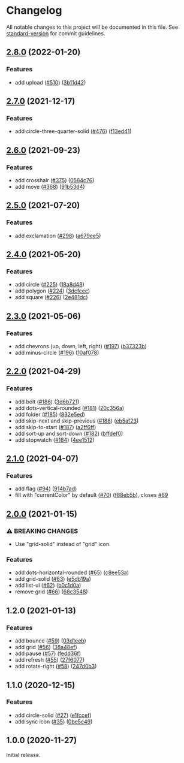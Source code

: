 # Changelog

All notable changes to this project will be documented in this file. See [standard-version](https://github.com/conventional-changelog/standard-version) for commit guidelines.

## [2.8.0](https://github.com/onfido/castor-icons/compare/v2.7.0...v2.8.0) (2022-01-20)

### Features

- add upload ([#510](https://github.com/onfido/castor-icons/issues/510)) ([3b11d42](https://github.com/onfido/castor-icons/commit/3b11d42f11580e0013fc781cd7b20f192e232c39))

## [2.7.0](https://github.com/onfido/castor-icons/compare/v2.6.0...v2.7.0) (2021-12-17)

### Features

- add circle-three-quarter-solid ([#476](https://github.com/onfido/castor-icons/issues/476)) ([f13ed41](https://github.com/onfido/castor-icons/commit/f13ed41c99d36a389202b5532989ec930d4437f2))

## [2.6.0](https://github.com/onfido/castor-icons/compare/v2.5.0...v2.6.0) (2021-09-23)

### Features

- add crosshair ([#375](https://github.com/onfido/castor-icons/issues/375)) ([0564c76](https://github.com/onfido/castor-icons/commit/0564c769e6ee07e43d276d8ef0d7f47924d4e427))
- add move ([#368](https://github.com/onfido/castor-icons/issues/368)) ([91b53d4](https://github.com/onfido/castor-icons/commit/91b53d4ec08603a4ab59d882504f42b8d0e155b7))

## [2.5.0](https://github.com/onfido/castor-icons/compare/v2.4.0...v2.5.0) (2021-07-20)

### Features

- add exclamation ([#298](https://github.com/onfido/castor-icons/issues/298)) ([a679ee5](https://github.com/onfido/castor-icons/commit/a679ee57f1940bb0387750714f63ef7eb5039351))

## [2.4.0](https://github.com/onfido/castor-icons/compare/v2.3.0...v2.4.0) (2021-05-20)

### Features

- add circle ([#225](https://github.com/onfido/castor-icons/issues/225)) ([18a8d48](https://github.com/onfido/castor-icons/commit/18a8d481e96a4c67aee529cc97ec22fc7b816571))
- add polygon ([#224](https://github.com/onfido/castor-icons/issues/224)) ([3dcfcec](https://github.com/onfido/castor-icons/commit/3dcfcec150e3f314d1f9c07ba4bf60c72b61aace))
- add square ([#226](https://github.com/onfido/castor-icons/issues/226)) ([2e481dc](https://github.com/onfido/castor-icons/commit/2e481dcbbfa5957199d0b7d8d9dbfe575196e027))

## [2.3.0](https://github.com/onfido/castor-icons/compare/v2.2.0...v2.3.0) (2021-05-06)

### Features

- add chevrons (up, down, left, right) ([#197](https://github.com/onfido/castor-icons/issues/197)) ([b37323b](https://github.com/onfido/castor-icons/commit/b37323bf967dc1f31159cc209779e6e65f255380))
- add minus-circle ([#196](https://github.com/onfido/castor-icons/issues/196)) ([10af078](https://github.com/onfido/castor-icons/commit/10af078422045c06236eaa15f092f707c6c6dcb8))

## [2.2.0](https://github.com/onfido/castor-icons/compare/v2.1.0...v2.2.0) (2021-04-29)

### Features

- add bolt ([#186](https://github.com/onfido/castor-icons/issues/186)) ([3d6b721](https://github.com/onfido/castor-icons/commit/3d6b7212c8b32065feda912d6827f6d5a7062f8b))
- add dots-vertical-rounded ([#181](https://github.com/onfido/castor-icons/issues/181)) ([20c356a](https://github.com/onfido/castor-icons/commit/20c356acaff9d05738eb43638e4e5fd461e2ce76))
- add folder ([#185](https://github.com/onfido/castor-icons/issues/185)) ([832e5ed](https://github.com/onfido/castor-icons/commit/832e5edc1434d2aa0cc4e0f5c165b91caf2aa0ac))
- add skip-next and skip-previous ([#188](https://github.com/onfido/castor-icons/issues/188)) ([eb5af23](https://github.com/onfido/castor-icons/commit/eb5af23d6279107f55b88710df3b3a2154abd192))
- add skip-to-start ([#187](https://github.com/onfido/castor-icons/issues/187)) ([a2ff6ff](https://github.com/onfido/castor-icons/commit/a2ff6ffd21e627cd8bc95c4d0bb911a04370ce65))
- add sort-up and sort-down ([#182](https://github.com/onfido/castor-icons/issues/182)) ([bffdef0](https://github.com/onfido/castor-icons/commit/bffdef01e4b66a4e3ca0f1eb505099d9a2028be0))
- add stopwatch ([#184](https://github.com/onfido/castor-icons/issues/184)) ([4ee1512](https://github.com/onfido/castor-icons/commit/4ee1512cb37b16a08dd94c37cd01a98ac31ee146))

## [2.1.0](https://github.com/onfido/castor-icons/compare/v2.0.0...v2.1.0) (2021-04-07)

### Features

- add flag ([#94](https://github.com/onfido/castor-icons/issues/94)) ([914b7ad](https://github.com/onfido/castor-icons/commit/914b7ad9d1597351eeec45c5e24239ea01e8a250))
- fill with "currentColor" by default ([#70](https://github.com/onfido/castor-icons/issues/70)) ([f88eb5b](https://github.com/onfido/castor-icons/commit/f88eb5b43488feff8a1c4d639663a6fc4e4bf95d)), closes [#69](https://github.com/onfido/castor-icons/issues/69)

## [2.0.0](https://github.com/onfido/castor-icons/compare/v1.2.0...v2.0.0) (2021-01-15)

### ⚠ BREAKING CHANGES

- Use "grid-solid" instead of "grid" icon.

### Features

- add dots-horizontal-rounded ([#65](https://github.com/onfido/castor-icons/issues/65)) ([c8ee53a](https://github.com/onfido/castor-icons/commit/c8ee53a1264b63ba1094c1eda3634d3ec086aca2))
- add grid-solid ([#63](https://github.com/onfido/castor-icons/issues/63)) ([e5db19a](https://github.com/onfido/castor-icons/commit/e5db19ab3861a84df50814a7606522e23515b624))
- add list-ul ([#62](https://github.com/onfido/castor-icons/issues/62)) ([b0c1d0a](https://github.com/onfido/castor-icons/commit/b0c1d0a7a5fe7cee441dfc3880f87952be015210))
- remove grid ([#66](https://github.com/onfido/castor-icons/issues/66)) ([68c3548](https://github.com/onfido/castor-icons/commit/68c3548a0fc9c5572e918cba77d36edf0616d04d))

## 1.2.0 (2021-01-13)

### Features

- add bounce ([#59](https://github.com/onfido/castor-icons/issues/59)) ([03d1eeb](https://github.com/onfido/castor-icons/commit/03d1eebca9aaba8953271ffb44c3996dc1ee3f17))
- add grid ([#56](https://github.com/onfido/castor-icons/issues/56)) ([38a48ef](https://github.com/onfido/castor-icons/commit/38a48eff8fcd95e492d092a00280d1a528a8f18c))
- add pause ([#57](https://github.com/onfido/castor-icons/issues/57)) ([fedd36f](https://github.com/onfido/castor-icons/commit/fedd36f250b357784f1a2326d580c05bb5414e79))
- add refresh ([#55](https://github.com/onfido/castor-icons/issues/55)) ([27f6077](https://github.com/onfido/castor-icons/commit/27f6077c5075f6046d18891c4f58af4c733b76ad))
- add rotate-right ([#58](https://github.com/onfido/castor-icons/issues/58)) ([247d0b3](https://github.com/onfido/castor-icons/commit/247d0b3421f3a700edd28db9151bdd7b6c510238))

## 1.1.0 (2020-12-15)

### Features

- add circle-solid ([#27](https://github.com/onfido/castor-icons/issues/27)) ([e1fccef](https://github.com/onfido/castor-icons/commit/e1fccefa349fb129f95c3c0396e51f0b45caa749))
- add sync icon ([#35](https://github.com/onfido/castor-icons/issues/35)) ([0be5c49](https://github.com/onfido/castor-icons/commit/0be5c497bd521ad141a3b0191d7e3c1ff1859b20))

## 1.0.0 (2020-11-27)

Initial release.
